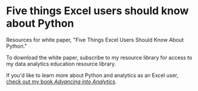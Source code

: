 # Five things Excel users should know about Python

Resources for white paper, "Five Things Excel Users Should Know About Python."

To download the white paper, subscribe to my resource library for access to my data analytics education resource library. 

If you'd like to learn more about Python and analytics as an Excel user, [check out my book _Advancing into Analytics_](https://georgejmount.com/book/). 
